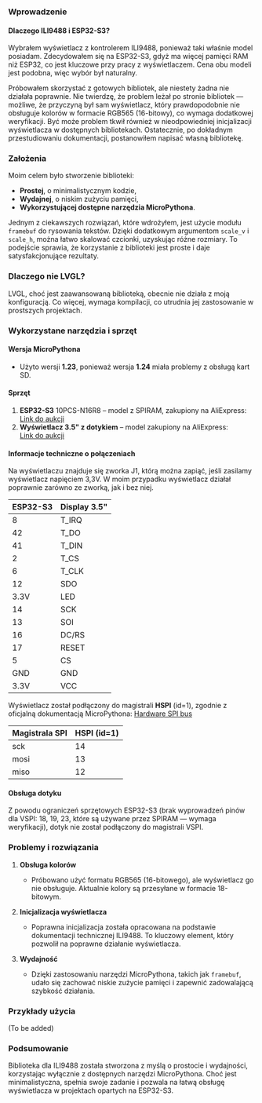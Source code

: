 ### Wprowadzenie

#### Dlaczego ILI9488 i ESP32-S3?
Wybrałem wyświetlacz z kontrolerem ILI9488, ponieważ taki właśnie model posiadam. Zdecydowałem się na ESP32-S3, gdyż ma więcej pamięci RAM niż ESP32, co jest kluczowe przy pracy z wyświetlaczem. Cena obu modeli jest podobna, więc wybór był naturalny.

Próbowałem skorzystać z gotowych bibliotek, ale niestety żadna nie działała poprawnie. Nie twierdzę, że problem leżał po stronie bibliotek — możliwe, że przyczyną był sam wyświetlacz, który prawdopodobnie nie obsługuje kolorów w formacie RGB565 (16-bitowy), co wymaga dodatkowej weryfikacji. Być może problem tkwił również w nieodpowiedniej inicjalizacji wyświetlacza w dostępnych bibliotekach. Ostatecznie, po dokładnym przestudiowaniu dokumentacji, postanowiłem napisać własną bibliotekę.

### Założenia
Moim celem było stworzenie biblioteki:
- **Prostej**, o minimalistycznym kodzie,
- **Wydajnej**, o niskim zużyciu pamięci,
- **Wykorzystującej dostępne narzędzia MicroPythona**.

Jednym z ciekawszych rozwiązań, które wdrożyłem, jest użycie modułu `framebuf` do rysowania tekstów. Dzięki dodatkowym argumentom `scale_v` i `scale_h`, można łatwo skalować czcionki, uzyskując różne rozmiary. To podejście sprawia, że korzystanie z biblioteki jest proste i daje satysfakcjonujące rezultaty.

### Dlaczego nie LVGL?
LVGL, choć jest zaawansowaną biblioteką, obecnie nie działa z moją konfiguracją. Co więcej, wymaga kompilacji, co utrudnia jej zastosowanie w prostszych projektach.

### Wykorzystane narzędzia i sprzęt

#### Wersja MicroPythona
- Użyto wersji **1.23**, ponieważ wersja **1.24** miała problemy z obsługą kart SD.

#### Sprzęt
1. **ESP32-S3** 10PCS-N16R8 – model z SPIRAM, zakupiony na AliExpress:  
   [Link do aukcji](https://pl.aliexpress.com/item/1005007520936918.html)
2. **Wyświetlacz 3.5" z dotykiem** – model zakupiony na AliExpress:  
   [Link do aukcji](https://pl.aliexpress.com/item/1005004995246210.html)

#### Informacje techniczne o połączeniach

Na wyświetlaczu znajduje się zworka J1, którą można zapiąć, jeśli zasilamy wyświetlacz napięciem 3,3V. W moim przypadku wyświetlacz działał poprawnie zarówno ze zworką, jak i bez niej.

| ESP32-S3  | Display 3.5" |
| ------------- | ------------- |
|  8 | T_IRQ |
|  42 | T_DO  |
|  41 | T_DIN |
|  2  | T_CS  |
|  6  | T_CLK |
|  12 | SDO<MISO> |
|  3.3V | LED  |
|  14 | SCK |
|  13 | SOI<MOSI> |
|  16 | DC/RS |
|  17 | RESET |
|  5  | CS  |
| GND | GND |
| 3.3V | VCC |

Wyświetlacz został podłączony do magistrali **HSPI** (id=1), zgodnie z oficjalną dokumentacją MicroPythona:
[Hardware SPI bus](https://docs.micropython.org/en/latest/esp32/quickref.html#software-spi-bus)

| Magistrala SPI | HSPI (id=1) |
| -------------- | ----------- |
| sck            | 14          |
| mosi           | 13          |
| miso           | 12          |

#### Obsługa dotyku
Z powodu ograniczeń sprzętowych ESP32-S3 (brak wyprowadzeń pinów dla VSPI: 18, 19, 23, które są używane przez SPIRAM — wymaga weryfikacji), dotyk nie został podłączony do magistrali VSPI.

### Problemy i rozwiązania
1. **Obsługa kolorów**
   - Próbowano użyć formatu RGB565 (16-bitowego), ale wyświetlacz go nie obsługuje. Aktualnie kolory są przesyłane w formacie 18-bitowym.

2. **Inicjalizacja wyświetlacza**
   - Poprawna inicjalizacja została opracowana na podstawie dokumentacji technicznej ILI9488. To kluczowy element, który pozwolił na poprawne działanie wyświetlacza.

3. **Wydajność**
   - Dzięki zastosowaniu narzędzi MicroPythona, takich jak `framebuf`, udało się zachować niskie zużycie pamięci i zapewnić zadowalającą szybkość działania.

### Przykłady użycia
(To be added)

### Podsumowanie
Biblioteka dla ILI9488 została stworzona z myślą o prostocie i wydajności, korzystając wyłącznie z dostępnych narzędzi MicroPythona. Choć jest minimalistyczna, spełnia swoje zadanie i pozwala na łatwą obsługę wyświetlacza w projektach opartych na ESP32-S3. 
